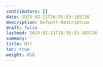 ```yaml
---
contributors: []
date: 2025-02-21T16:55:53.185726
description: Default Description
draft: false
lastmod: 2025-02-21T16:55:53.185726
summary: ''
title: Nfr
toc: true
weight: 810
---
```



